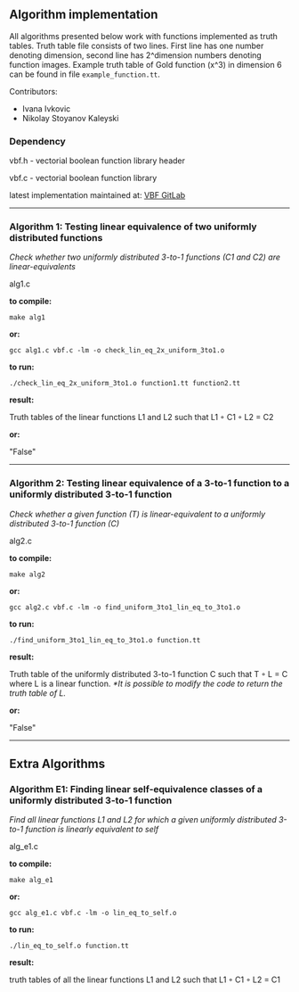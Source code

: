 ## Algorithm implementation

All algorithms presented below work with functions implemented as truth tables.
Truth table file consists of two lines. First line has one number denoting dimension, second line has 2^dimension numbers denoting function images.
Example truth table of Gold function (x^3) in dimension 6 can be found in file `example_function.tt`.

Contributors:
- Ivana Ivkovic
- Nikolay Stoyanov Kaleyski 

### Dependency
vbf.h - vectorial boolean function library header

vbf.c - vectorial boolean function library

latest implementation maintained at:
[VBF GitLab](https://git.app.uib.no/Nikolay.Kaleyski/vectorial-boolean-functions)

---

### Algorithm 1: Testing linear equivalence of two uniformly distributed functions
_Check whether two uniformly distributed 3-to-1 functions (C1 and C2) are linear-equivalents_

alg1.c

**to compile:**

`make alg1`

**or:**

`gcc alg1.c vbf.c -lm -o check_lin_eq_2x_uniform_3to1.o`

**to run:**

`./check_lin_eq_2x_uniform_3to1.o function1.tt function2.tt`

**result:**

Truth tables of the linear functions L1 and L2 such that L1 ◦ C1 ◦ L2 = C2

**or:**

"False"

---

### Algorithm 2: Testing linear equivalence of a 3-to-1 function to a uniformly distributed 3-to-1 function
_Check whether a given function (T) is linear-equivalent to a uniformly distributed 3-to-1 function (C)_

alg2.c

**to compile:**

`make alg2`

**or:**

`gcc alg2.c vbf.c -lm -o find_uniform_3to1_lin_eq_to_3to1.o`

**to run:**

`./find_uniform_3to1_lin_eq_to_3to1.o function.tt`

**result:**

Truth table of the uniformly distributed 3-to-1 function C such that T ◦ L = C where L is a linear function. 
_*It is possible to modify the code to return the truth table of L._


**or:**

"False"

---

## Extra Algorithms

### Algorithm E1: Finding linear self-equivalence classes of a uniformly distributed 3-to-1 function
_Find all linear functions L1 and L2 for which a given uniformly distributed 3-to-1 function is linearly equivalent to self_

alg_e1.c

**to compile:**

`make alg_e1`

**or:**

`gcc alg_e1.c vbf.c -lm -o lin_eq_to_self.o`

**to run:**

`./lin_eq_to_self.o function.tt`

**result:**

truth tables of all the linear functions L1 and L2 such that L1 ◦ C1 ◦ L2 = C1
